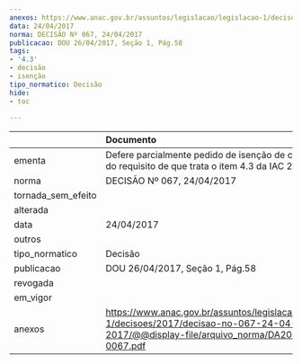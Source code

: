 ```yaml
---
anexos: https://www.anac.gov.br/assuntos/legislacao/legislacao-1/decisoes/2017/decisao-no-067-24-04-2017/@@display-file/arquivo_norma/DA2017-0067.pdf
data: 24/04/2017
norma: DECISÃO Nº 067, 24/04/2017
publicacao: DOU 26/04/2017, Seção 1, Pág.58
tags:
- '4.3'
- decisão
- isenção
tipo_normatico: Decisão
hide: 
- toc 
 
---
```


|                    | Documento                                                                                                                                     |
|:-------------------|:----------------------------------------------------------------------------------------------------------------------------------------------|
| ementa             | Defere parcialmente pedido de isenção de cumprimento do requisito de que trata o item 4.3 da IAC 202-1001.                                    |
| norma              | DECISÃO Nº 067, 24/04/2017                                                                                                                    |
| tornada_sem_efeito |                                                                                                                                               |
| alterada           |                                                                                                                                               |
| data               | 24/04/2017                                                                                                                                    |
| outros             |                                                                                                                                               |
| tipo_normatico     | Decisão                                                                                                                                       |
| publicacao         | DOU 26/04/2017, Seção 1, Pág.58                                                                                                               |
| revogada           |                                                                                                                                               |
| em_vigor           |                                                                                                                                               |
| anexos             | https://www.anac.gov.br/assuntos/legislacao/legislacao-1/decisoes/2017/decisao-no-067-24-04-2017/@@display-file/arquivo_norma/DA2017-0067.pdf |
